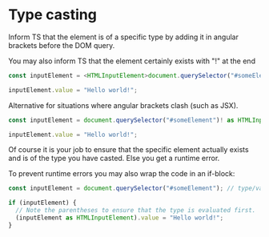 # Type casting

Inform TS that the element is of a specific type by adding it in angular brackets before the DOM query.

You may also inform TS that the element certainly exists with "!" at the end

```ts
const inputElement = <HTMLInputElement>document.querySelector("#someElement")!;

inputElement.value = "Hello world!";
```

Alternative for situations where angular brackets clash (such as JSX).

```ts
const inputElement = document.querySelector("#someElement")! as HTMLInputElement;

inputElement.value = "Hello world!";
```

Of course it is your job to ensure that the specific element actually exists and is of the type you have casted. Else you get a runtime error.

To prevent runtime errors you may also wrap the code in an if-block:

```ts
const inputElement = document.querySelector("#someElement"); // type/value: HTMLElement | null

if (inputElement) {
  // Note the parentheses to ensure that the type is evaluated first.
  (inputElement as HTMLInputElement).value = "Hello world!";
}
```
